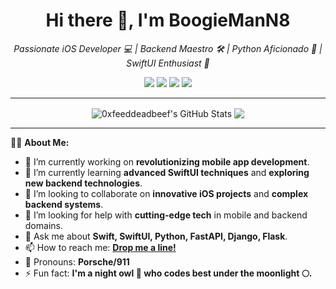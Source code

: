 <h1 align="center">Hi there 👋, I'm BoogieManN8</h1>

<p align="center">
  <em>
    Passionate iOS Developer 💻 | Backend Maestro 🛠️ | Python Aficionado 🐍 | SwiftUI Enthusiast 📱
  </em>
</p>

<p align="center">
  <img src="https://badges.pufler.dev/visits/BoogieManN8/BoogieManN8?style=flat-square&color=blue&logo=github">
  <img src="https://badges.pufler.dev/years/BoogieManN8?style=flat-square&color=success">
  <img src="https://badges.pufler.dev/repos/BoogieManN8?style=flat-square&color=yellow">
  <img src="https://badges.pufler.dev/commits/monthly/BoogieManN8?style=flat-square&color=orange">
</p>

---

<p align="center">
  <img align="center" src="https://github-readme-stats.vercel.app/api?username=BoogieManN8&show_icons=true&line_height=33&count_private=false&theme=dark" alt="0xfeeddeadbeef's GitHub Stats" />
  <img align="center" src="https://github-readme-stats.vercel.app/api/top-langs/?username=BoogieManN8&hide=cmake&langs_count=4&line_height=35&theme=dark" />
</p>

---

👨‍💻 **About Me:**

- 🔭 I’m currently working on **revolutionizing mobile app development**.
- 🌱 I’m currently learning **advanced SwiftUI techniques** and **exploring new backend technologies**.
- 👯 I’m looking to collaborate on **innovative iOS projects** and **complex backend systems**.
- 🤔 I’m looking for help with **cutting-edge tech** in mobile and backend domains.
- 💬 Ask me about **Swift, SwiftUI, Python, FastAPI, Django, Flask**.
- 📫 How to reach me: **[Drop me a line!](https://www.linkedin.com/in/tengo-kiknadze-8695391ab)**
- 🦖 Pronouns: **Porsche/911**
- ⚡ Fun fact: **I'm a night owl 🦉 who codes best under the moonlight 🌕.**
